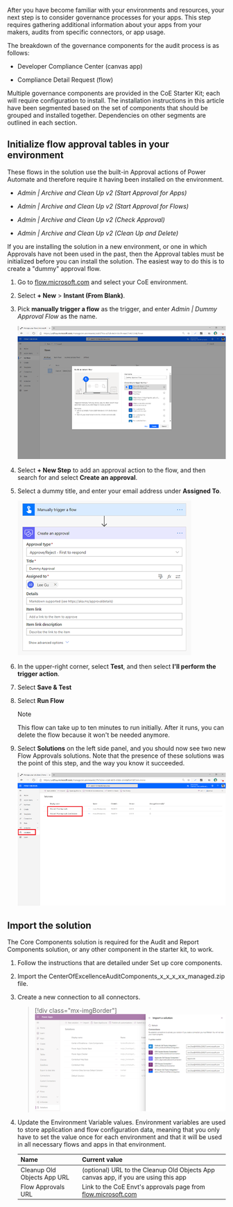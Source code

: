After you have become familiar with your environments and resources, your next step is to consider governance processes for your apps. This step requires gathering additional information about your apps from your makers, audits from specific connectors, or app usage.

The breakdown of the governance components for the audit process is as follows:

-   Developer Compliance Center (canvas app)

-   Compliance Detail Request (flow)

Multiple governance components are provided in the CoE Starter Kit; each will require configuration to install. The installation instructions in this article have been segmented based on the set of components that should be grouped and installed together. Dependencies on other segments are outlined in each section.

## Initialize flow approval tables in your environment

These flows in the solution use the built-in Approval actions of Power Automate and therefore require it having been installed on the environment.

- *Admin | Archive and Clean Up v2 (Start Approval for Apps)*

- *Admin | Archive and Clean Up v2 (Start Approval for Flows)*

- *Admin | Archive and Clean Up v2 (Check Approval)*

- *Admin | Archive and Clean Up v2 (Clean Up and Delete)*

 If you are installing the solution in a new environment, or one in which Approvals have not been used in the past, then the Approval tables must be initialized before you can install the solution. The easiest way to do this is to create a "dummy" approval flow.

1.  Go to [flow.microsoft.com](flow.microsoft.com) and select your CoE environment.

1. Select **+ New** > **Instant (From Blank)**.

1. Pick **manually trigger a flow** as the trigger, and enter *Admin | Dummy Approval Flow* as the name.

	[![Screenshot of a manually triggered flow.](../media/manually-trigger.png)](../media/manually-trigger.png#lightbox)

1. Select **+ New Step** to add an approval action to the flow, and then search for and select **Create an approval**.

1. Select a dummy title, and enter your email address under **Assigned To**.

	[![Screenshot of an approval created.](../media/create-approval.png)](../media/create-approval.png#lightbox)

1. In the upper-right corner, select **Test**, and then select **I'll perform the trigger action**.

1. Select **Save & Test**

1. Select **Run Flow**

	> [!Note] 
	> This flow can take up to ten minutes to run initially. After it runs, you can delete the flow because it won't be needed anymore.

1. Select **Solutions** on the left side panel, and you should now see two new Flow Approvals solutions. Note that the presence of these solutions was the point of this step, and the way you know it succeeded.

	[![Screenshot of the solutions.](../media/solutions.png)](../media/solutions.png#lightbox)

## Import the solution

The Core Components solution is required for the Audit and Report Components solution, or any other component in the starter kit, to work.

1.  Follow the instructions that are detailed under Set up core components.

1.  Import the CenterOfExcellenceAuditComponents_x_x_x_xx_managed.zip file.

1.  Create a new connection to all connectors.

	> [!div class="mx-imgBorder"]
	> [![Screenshot of the Import Center of Excellence audit components.](../media/import-audit-components-ss.png)](../media/import-audit-components-ss.png#lightbox)

1.  Update the Environment Variable values. Environment variables are used to store application and flow configuration data, meaning that you only have to set the value once for each environment and that it will be used in all necessary flows and apps in that environment.

	|     Name                             |     Current value                                                                                                                                                                                                                                                                                          |
	|--------------------------------------|------------------------------------------------------------------------------------------------------------------------------------------------------------------------------------------------------------------------------------------------------------------------------------------------------------|
	|     Cleanup Old Objects App URL         |     (optional) URL to the Cleanup Old Objects App canvas app, if you are using this app                                                                                                                                                  |
	|     Flow Approvals URL    |     Link to the CoE Envt's approvals page from [flow.microsoft.com](flow.microsoft.com)    |
	                                                                                         


